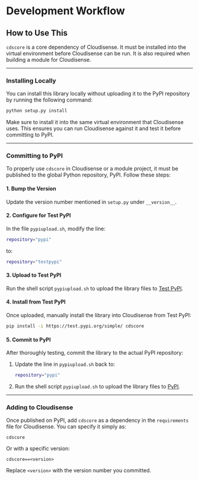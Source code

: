 # Development Workflow


## How to Use This

`cdscore` is a core dependency of Cloudisense. It must be installed into the virtual environment before Cloudisense can be run. It is also required when building a module for Cloudisense.

---

### Installing Locally

You can install this library locally without uploading it to the PyPI repository by running the following command:

```sh
python setup.py install
```

Make sure to install it into the same virtual environment that Cloudisense uses. This ensures you can run Cloudisense against it and test it before committing to PyPI.

---

### Committing to PyPI

To properly use `cdscore` in Cloudisense or a module project, it must be published to the global Python repository, PyPI. Follow these steps:

#### 1. Bump the Version
Update the version number mentioned in `setup.py` under `__version__`.

#### 2. Configure for Test PyPI
In the file `pypiupload.sh`, modify the line:
```sh
repository="pypi"
```
to:
```sh
repository="testpypi"
```

#### 3. Upload to Test PyPI
Run the shell script `pypiupload.sh` to upload the library files to [Test PyPI](https://test.pypi.org/). 

#### 4. Install from Test PyPI
Once uploaded, manually install the library into Cloudisense from Test PyPI:

```sh
pip install -i https://test.pypi.org/simple/ cdscore
```

#### 5. Commit to PyPI
After thoroughly testing, commit the library to the actual PyPI repository:
1. Update the line in `pypiupload.sh` back to:
   ```sh
   repository="pypi"
   ```
2. Run the shell script `pypiupload.sh` to upload the library files to [PyPI](https://pypi.org/).

---

### Adding to Cloudisense

Once published on PyPI, add `cdscore` as a dependency in the `requirements` file for Cloudisense. You can specify it simply as:

```
cdscore
```

Or with a specific version:

```
cdscore==<version>
```

Replace `<version>` with the version number you committed.
